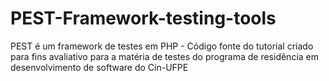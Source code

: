 # PEST-Framework-testing-tools
 PEST é um framework de testes em PHP - Código fonte do tutorial criado para fins avaliativo para a matéria de testes do programa de residência em desenvolvimento de software do Cin-UFPE

